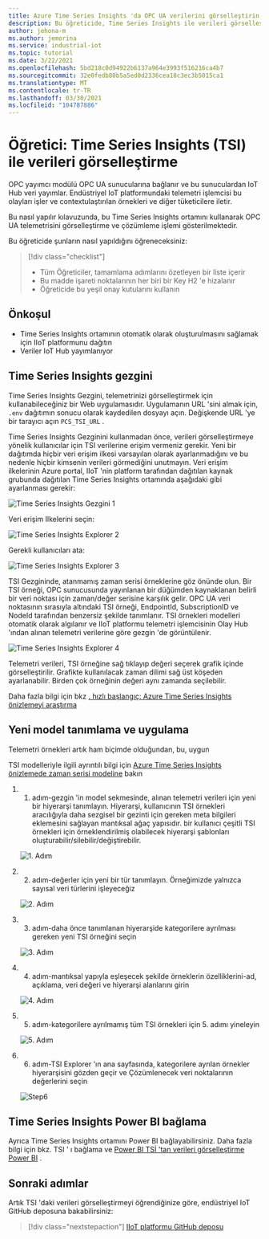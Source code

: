```yaml
---
title: Azure Time Series Insights 'da OPC UA verilerini görselleştirin
description: Bu öğreticide, Time Series Insights ile verileri görselleştirmeyi öğreneceksiniz.
author: jehona-m
ms.author: jemorina
ms.service: industrial-iot
ms.topic: tutorial
ms.date: 3/22/2021
ms.openlocfilehash: 5bd218c0d94922b6137a964e3993f516216ca4b7
ms.sourcegitcommit: 32e0fedb80b5a5ed0d2336cea18c3ec3b5015ca1
ms.translationtype: MT
ms.contentlocale: tr-TR
ms.lasthandoff: 03/30/2021
ms.locfileid: "104787886"
---
```

# <a name="tutorial-visualize-data-with-time-series-insights-tsi"></a>Öğretici: Time Series Insights (TSI) ile verileri görselleştirme

OPC yayımcı modülü OPC UA sunucularına bağlanır ve bu sunuculardan IoT Hub veri yayımlar. Endüstriyel IoT platformundaki telemetri işlemcisi bu olayları işler ve contextulaştırılan örnekleri ve diğer tüketicilere iletir.  

Bu nasıl yapılır kılavuzunda, bu Time Series Insights ortamını kullanarak OPC UA telemetrisini görselleştirme ve çözümleme işlemi gösterilmektedir.

Bu öğreticide şunların nasıl yapıldığını öğreneceksiniz:

> [!div class="checklist"]
> * Tüm Öğreticiler, tamamlama adımlarını özetleyen bir liste içerir
> * Bu madde işareti noktalarının her biri bir Key H2 'e hizalanır
> * Öğreticide bu yeşil onay kutularını kullanın

## <a name="prerequisite"></a>Önkoşul

* Time Series Insights ortamının otomatik olarak oluşturulmasını sağlamak için IIoT platformunu dağıtın
* Veriler IoT Hub yayımlanıyor

## <a name="time-series-insights-explorer"></a>Time Series Insights gezgini

Time Series Insights Gezgini, telemetrinizi görselleştirmek için kullanabileceğiniz bir Web uygulamasıdır. Uygulamanın URL 'sini almak için, `.env` dağıtımın sonucu olarak kaydedilen dosyayı açın.  Değişkende URL 'ye bir tarayıcı açın `PCS_TSI_URL` .  

Time Series Insights Gezginini kullanmadan önce, verileri görselleştirmeye yönelik kullanıcılar için TSI verilerine erişim vermeniz gerekir. Yeni bir dağıtımda hiçbir veri erişim ilkesi varsayılan olarak ayarlanmadığını ve bu nedenle hiçbir kimsenin verileri görmediğini unutmayın. Veri erişim ilkelerinin Azure portal, IIoT 'nin platform tarafından dağıtılan kaynak grubunda dağıtılan Time Series Insights ortamında aşağıdaki gibi ayarlanması gerekir:

   ![Time Series Insights Gezgini 1](media/tutorial-iiot-visualize-data-tsi/tutorial-time-series-insights-data-access-1.png)

Veri erişim Ilkelerini seçin:

   ![Time Series Insights Explorer 2](media/tutorial-iiot-visualize-data-tsi/tutorial-time-series-insights-data-access-2.png)

Gerekli kullanıcıları ata:

   ![Time Series Insights Explorer 3](media/tutorial-iiot-visualize-data-tsi/tutorial-time-series-insights-data-access-3.png)


TSI Gezgininde, atanmamış zaman serisi örneklerine göz önünde olun. Bir TSI örneği, OPC sunucusunda yayınlanan bir düğümden kaynaklanan belirli bir veri noktası için zaman/değer serisine karşılık gelir. OPC UA veri noktasının sırasıyla altındaki TSI örneği, EndpointId, SubscriptionID ve NodeId tarafından benzersiz şekilde tanımlanır. TSI örnekleri modelleri otomatik olarak algılanır ve IIoT platformu telemetri işlemcisinin Olay Hub 'ından alınan telemetri verilerine göre gezgin 'de görüntülenir.

   ![Time Series Insights Explorer 4](media/tutorial-iiot-visualize-data-tsi/tutorial-time-series-insights-step-0.png)

Telemetri verileri, TSI örneğine sağ tıklayıp değeri seçerek grafik içinde görselleştirilir. Grafikte kullanılacak zaman dilimi sağ üst köşeden ayarlanabilir. Birden çok örneğinin değeri aynı zamanda seçilebilir.

Daha fazla bilgi için bkz [. hızlı başlangıç: Azure Time Series Insights önizlemeyi araştırma](https://docs.microsoft.com/azure/time-series-insights/time-series-insights-update-quickstart)

## <a name="define-and-apply-a-new-model"></a>Yeni model tanımlama ve uygulama

Telemetri örnekleri artık ham biçimde olduğundan, bu, uygun 

TSI modelleriyle ilgili ayrıntılı bilgi için [Azure Time Series Insights önizlemede zaman serisi modeline](https://docs.microsoft.com/azure/time-series-insights/time-series-insights-update-tsm) bakın

1. 1. adım-gezgin 'in model sekmesinde, alınan telemetri verileri için yeni bir hiyerarşi tanımlayın. Hiyerarşi, kullanıcının TSI örnekleri aracılığıyla daha sezgisel bir gezinti için gereken meta bilgileri eklemesini sağlayan mantıksal ağaç yapısıdır. bir kullanıcı çeşitli TSI örnekleri için örneklendirilmiş olabilecek hiyerarşi şablonları oluşturabilir/silebilir/değiştirebilir.

   ![1. Adım](media/tutorial-iiot-visualize-data-tsi/tutorial-time-series-insights-step-1.png)

2. 2. adım-değerler için yeni bir tür tanımlayın. Örneğimizde yalnızca sayısal veri türlerini işleyeceğiz

   ![2. Adım](media/tutorial-iiot-visualize-data-tsi/tutorial-time-series-insights-step-2.png)

3. 3. adım-daha önce tanımlanan hiyerarşide kategorilere ayrılması gereken yeni TSI örneğini seçin

   ![3. Adım](media/tutorial-iiot-visualize-data-tsi/tutorial-time-series-insights-step-3.png)

4. 4. adım-mantıksal yapıyla eşleşecek şekilde örneklerin özelliklerini-ad, açıklama, veri değeri ve hiyerarşi alanlarını girin 

   ![4. Adım](media/tutorial-iiot-visualize-data-tsi/tutorial-time-series-insights-step-4.png)

5. 5. adım-kategorilere ayrılmamış tüm TSI örnekleri için 5. adımı yineleyin

   ![5. Adım](media/tutorial-iiot-visualize-data-tsi/tutorial-time-series-insights-step-5.png)

6. 6. adım-TSI Explorer 'ın ana sayfasında, kategorilere ayrılan örnekler hiyerarşisini gözden geçir ve Çözümlenecek veri noktalarının değerlerini seçin

   ![Step6](media/tutorial-iiot-visualize-data-tsi/tutorial-time-series-insights-step-6.png)

## <a name="connect-time-series-insights-to-power-bi"></a>Time Series Insights Power BI bağlama

Ayrıca Time Series Insights ortamını Power BI bağlayabilirsiniz.  Daha fazla bilgi için bkz. TSI ' ı bağlama ve [Power BI TSİ 'tan verileri görselleştirme](https://docs.microsoft.com/azure/time-series-insights/concepts-power-bi) [Power BI](https://docs.microsoft.com/azure/time-series-insights/how-to-connect-power-bi) .


## <a name="next-steps"></a>Sonraki adımlar
Artık TSI 'daki verileri görselleştirmeyi öğrendiğinize göre, endüstriyel IoT GitHub deposuna bakabilirsiniz:

> [!div class="nextstepaction"]
> [IIoT platformu GitHub deposu](https://github.com/Azure/iot-edge-opc-publisher)